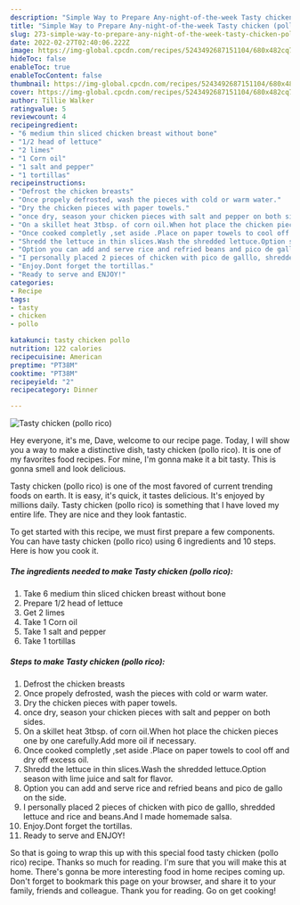 ```yaml
---
description: "Simple Way to Prepare Any-night-of-the-week Tasty chicken (pollo rico)"
title: "Simple Way to Prepare Any-night-of-the-week Tasty chicken (pollo rico)"
slug: 273-simple-way-to-prepare-any-night-of-the-week-tasty-chicken-pollo-rico
date: 2022-02-27T02:40:06.222Z
image: https://img-global.cpcdn.com/recipes/5243492687151104/680x482cq70/tasty-chicken-pollo-rico-recipe-main-photo.jpg
hideToc: false
enableToc: true
enableTocContent: false
thumbnail: https://img-global.cpcdn.com/recipes/5243492687151104/680x482cq70/tasty-chicken-pollo-rico-recipe-main-photo.jpg
cover: https://img-global.cpcdn.com/recipes/5243492687151104/680x482cq70/tasty-chicken-pollo-rico-recipe-main-photo.jpg
author: Tillie Walker
ratingvalue: 5
reviewcount: 4
recipeingredient:
- "6 medium thin sliced chicken breast without bone"
- "1/2 head of lettuce"
- "2 limes"
- "1 Corn oil"
- "1 salt and pepper"
- "1 tortillas"
recipeinstructions:
- "Defrost the chicken breasts"
- "Once propely defrosted, wash the pieces with cold or warm water."
- "Dry the chicken pieces with paper towels."
- "once dry, season your chicken pieces with salt and pepper on both sides."
- "On a skillet heat 3tbsp. of corn oil.When hot place the chicken pieces one by one carefully.Add more oil if necessary."
- "Once cooked completly ,set aside .Place on paper towels to cool off and dry off excess oil."
- "Shredd the lettuce in thin slices.Wash the shredded lettuce.Option season with  lime juice and salt for flavor."
- "Option you can add and serve rice and refried beans and pico de gallo on the side."
- "I personally placed 2 pieces of chicken with pico de galllo, shredded lettuce and rice and beans.And I made homemade salsa."
- "Enjoy.Dont forget the tortillas."
- "Ready to serve and ENJOY!"
categories:
- Recipe
tags:
- tasty
- chicken
- pollo

katakunci: tasty chicken pollo 
nutrition: 122 calories
recipecuisine: American
preptime: "PT38M"
cooktime: "PT38M"
recipeyield: "2"
recipecategory: Dinner

---
```



![Tasty chicken (pollo rico)](https://img-global.cpcdn.com/recipes/5243492687151104/680x482cq70/tasty-chicken-pollo-rico-recipe-main-photo.jpg)

Hey everyone, it's me, Dave, welcome to our recipe page. Today, I will show you a way to make a distinctive dish, tasty chicken (pollo rico). It is one of my favorites food recipes. For mine, I'm gonna make it a bit tasty. This is gonna smell and look delicious.



Tasty chicken (pollo rico) is one of the most favored of current trending foods on earth. It is easy, it's quick, it tastes delicious. It's enjoyed by millions daily. Tasty chicken (pollo rico) is something that I have loved my entire life. They are nice and they look fantastic.


To get started with this recipe, we must first prepare a few components. You can have tasty chicken (pollo rico) using 6 ingredients and 10 steps. Here is how you cook it.

<!--inarticleads1-->

##### The ingredients needed to make Tasty chicken (pollo rico):

1. Take 6 medium thin sliced chicken breast without bone
1. Prepare 1/2 head of lettuce
1. Get 2 limes
1. Take 1 Corn oil
1. Take 1 salt and pepper
1. Take 1 tortillas




<!--inarticleads2-->

##### Steps to make Tasty chicken (pollo rico):

1. Defrost the chicken breasts
1. Once propely defrosted, wash the pieces with cold or warm water.
1. Dry the chicken pieces with paper towels.
1. once dry, season your chicken pieces with salt and pepper on both sides.
1. On a skillet heat 3tbsp. of corn oil.When hot place the chicken pieces one by one carefully.Add more oil if necessary.
1. Once cooked completly ,set aside .Place on paper towels to cool off and dry off excess oil.
1. Shredd the lettuce in thin slices.Wash the shredded lettuce.Option season with  lime juice and salt for flavor.
1. Option you can add and serve rice and refried beans and pico de gallo on the side.
1. I personally placed 2 pieces of chicken with pico de galllo, shredded lettuce and rice and beans.And I made homemade salsa.
1. Enjoy.Dont forget the tortillas.
1. Ready to serve and ENJOY!



So that is going to wrap this up with this special food tasty chicken (pollo rico) recipe. Thanks so much for reading. I'm sure that you will make this at home. There's gonna be more interesting food in home recipes coming up. Don't forget to bookmark this page on your browser, and share it to your family, friends and colleague. Thank you for reading. Go on get cooking!
